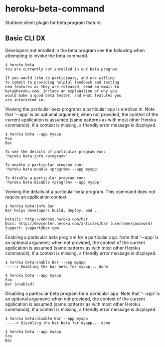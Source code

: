 heroku-beta-command
===================

Stubbed client plugin for beta program feature.

Basic CLI DX
------------

Developers not enrolled in the beta program see the following when attempting to invoke the beta command.

    $ heroku beta
    You are currently not enrolled in our beta program.
    
    If you would like to participate, and are willing 
    to commit to providing helpful feedback and testing 
    new features as they are released, send an email to 
    beta@heroku.com. Include an explanation of why you 
    would make a good beta tester, and what features you 
    are interested in.

Viewing the particular beta programs a particular app is enrolled in. Note that '--app' is an optional argument; when not provided, the context of the current application is assumed (same patterns as with most other Heroku commands), if a context is missing, a friendly error message is displayed.

    $ heroku beta --app myapp
    Foo
    Bar
    
    To see the details of particular program run:
    'heroku beta:info <program>'
    
    To enable a particular program run:
    'heroku beta:enable <program> --app myapp'
    
    To disable a particular program run:
    'heroku beta:disable <program> --app myapp'

Viewing the details of a particular beta program. This command does not require an application context.

    $ heroku beta:info Bar
    Bar helps developers build, deploy, and ...
    
    Details: http://addons.heroku.com/bar
    Docs: http://devcenter.heroku.com/articles/bar (username/password)
    Support: support@bar.com

Enabling a particular beta program for a particular app. Note that '--app' is an optional argument; when not provided, the context of the current application is assumed (same patterns as with most other Heroku commands), if a context is missing, a friendly error message is displayed.

    $ heroku beta:enable Bar --app myapp
    -----> Enabling the bar beta for myapp... done
    
    $ heroku beta --app myapp
    Foo
    Bar [enabled]

Disabling a particular beta program for a particular app. Note that '--app' is an optional argument; when not provided, the context of the current application is assumed (same patterns as with most other Heroku commands), if a context is missing, a friendly error message is displayed.

    $ heroku beta:disable Bar --app myapp
    -----> Disabling the bar beta for myapp... done
    
    $ heroku beta --app myapp
    Foo
    Bar